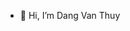 - 👋 Hi, I’m Dang Van Thuy


<!---
vanthuy1404/vanthuy1404 is a ✨ special ✨ repository because its `README.md` (this file) appears on your GitHub profile.
You can click the Preview link to take a look at your changes.
--->
